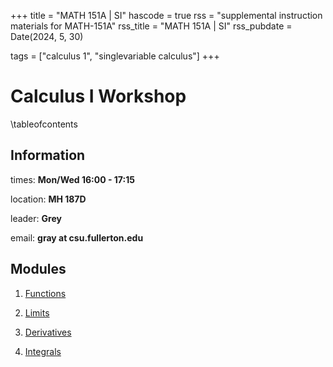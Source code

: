 +++
title = "MATH 151A | SI"
hascode = true
rss = "supplemental instruction materials for MATH-151A"
rss_title = "MATH 151A | SI"
rss_pubdate = Date(2024, 5, 30)

tags = ["calculus 1", "singlevariable calculus"]
+++

# Calculus I Workshop

\tableofcontents

## Information

times: **Mon/Wed 16:00 - 17:15**

location: **MH 187D**

leader: **Grey**

email: **gray at csu.fullerton.edu**

## Modules

1) [Functions](/151a/m1/)

2) [Limits](/151a/m2/)

3) [Derivatives](/151a/m3/)

4) [Integrals](/151a/m4/)
